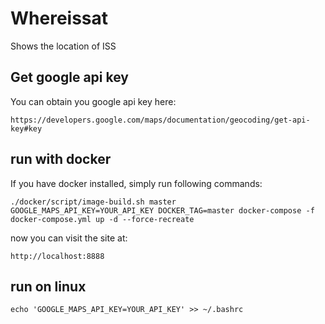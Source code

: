 # Whereissat
Shows the location of ISS

## Get google api key
You can obtain you google api key here:

    https://developers.google.com/maps/documentation/geocoding/get-api-key#key

## run with docker
If you have docker installed, simply run following commands:

    ./docker/script/image-build.sh master
    GOOGLE_MAPS_API_KEY=YOUR_API_KEY DOCKER_TAG=master docker-compose -f docker-compose.yml up -d --force-recreate

now you can visit the site at:

    http://localhost:8888
    
## run on linux

    echo 'GOOGLE_MAPS_API_KEY=YOUR_API_KEY' >> ~/.bashrc

